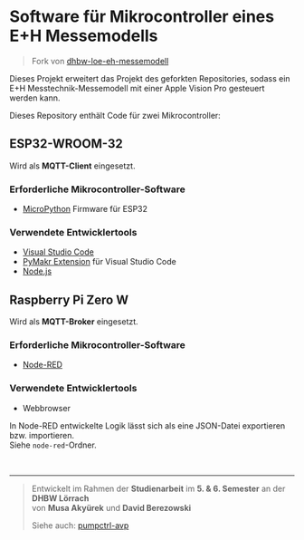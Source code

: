 # Software für Mikrocontroller eines E+H Messemodells
> Fork von [dhbw-loe-eh-messemodell](https://github.com/marvinkrn/dhbw-loe-eh-messemodell)

Dieses Projekt erweitert das Projekt des geforkten Repositories, sodass ein E+H Messtechnik-Messemodell mit einer Apple Vision Pro gesteuert werden kann.  

Dieses Repository enthält Code für zwei Mikrocontroller:  

## ESP32-WROOM-32
Wird als **MQTT-Client** eingesetzt.

### Erforderliche Mikrocontroller-Software
- [MicroPython](https://micropython.org/) Firmware für ESP32

### Verwendete Entwicklertools
- [Visual Studio Code](https://code.visualstudio.com/)
- [PyMakr Extension](https://docs.pycom.io/gettingstarted/software/vscode/) für Visual Studio Code
- [Node.js](https://nodejs.org/)


## Raspberry Pi Zero W
Wird als **MQTT-Broker** eingesetzt.

### Erforderliche Mikrocontroller-Software
- [Node-RED](https://nodered.org/)

### Verwendete Entwicklertools
- Webbrowser

In Node-RED entwickelte Logik lässt sich als eine JSON-Datei exportieren bzw. importieren.  
Siehe `node-red`-Ordner.  

<br/>
<hr/>

> Entwickelt im Rahmen der **Studienarbeit** im **5. & 6. Semester** an der **DHBW Lörrach**  
> von **Musa Akyürek** und **David Berezowski**
> 
> Siehe auch: [pumpctrl-avp](https://github.com/bdav-dev/pumpctrl-avp/)  
